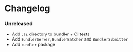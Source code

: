 # Changelog

### Unreleased

- Add `cli` directory to bundler + CI tests
- Add `BundlerServer`, `BundlerBatcher` and `BundlerSubmitter`
- Add `bundler` package
